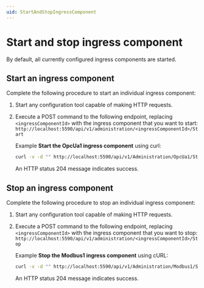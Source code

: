 ```yaml
---
uid: StartAndStopIngressComponent
---
```


# Start and stop ingress component

By default, all currently configured ingress components are started.

## Start an ingress component

Complete the following procedure to start an individual ingress component:

1. Start any configuration tool capable of making HTTP requests.
2. Execute a POST command to the following endpoint, replacing `<ingressComponentId>` with the ingress component that you want to start: `http://localhost:5590/api/v1/administration/<ingressComponentId>/Start`
    
    Example **Start the OpcUa1 ingress component** using curl:

    ```bash
    curl -v -d "" http://localhost:5590/api/v1/Administration/OpcUa1/Start
    ```

    An HTTP status 204 message indicates success.

## Stop an ingress component

Complete the following procedure to stop an individual ingress component:

1. Start any configuration tool capable of making HTTP requests.
2. Execute a POST command to the following endpoint, replacing `<ingressComponentId>` with the ingress component that you want to stop: `http://localhost:5590/api/v1/administration/<ingressComponentId>/Stop`

    Example **Stop the Modbus1 ingress component** using cURL:

    ```bash
    curl -v -d "" http://localhost:5590/api/v1/Administration/Modbus1/Stop
    ```

    An HTTP status 204 message indicates success.

